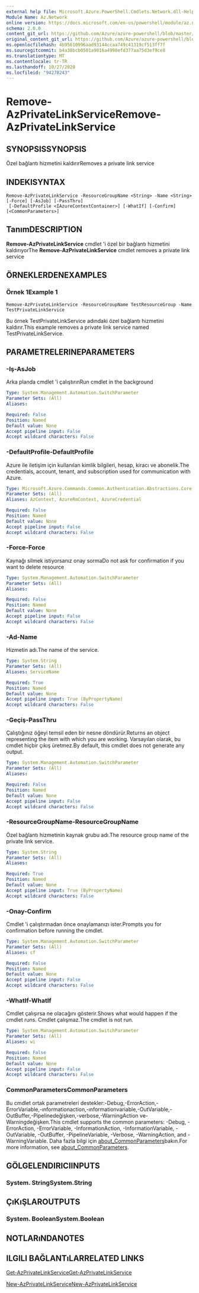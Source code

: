 ```yaml
---
external help file: Microsoft.Azure.PowerShell.Cmdlets.Network.dll-Help.xml
Module Name: Az.Network
online version: https://docs.microsoft.com/en-us/powershell/module/az.network/remove-azprivatelinkservice
schema: 2.0.0
content_git_url: https://github.com/Azure/azure-powershell/blob/master/src/Network/Network/help/Remove-AzPrivateLinkService.md
original_content_git_url: https://github.com/Azure/azure-powershell/blob/master/src/Network/Network/help/Remove-AzPrivateLinkService.md
ms.openlocfilehash: 4b95610996aad93144ccaa749c41319cf513ff7f
ms.sourcegitcommit: b4a38bcb0501a9016a4998efd377aa75d3ef9ce8
ms.translationtype: MT
ms.contentlocale: tr-TR
ms.lasthandoff: 10/27/2020
ms.locfileid: "94278243"
---
```

# <span data-ttu-id="1075b-101">Remove-AzPrivateLinkService</span><span class="sxs-lookup"><span data-stu-id="1075b-101">Remove-AzPrivateLinkService</span></span>

## <span data-ttu-id="1075b-102">SYNOPSIS</span><span class="sxs-lookup"><span data-stu-id="1075b-102">SYNOPSIS</span></span>
<span data-ttu-id="1075b-103">Özel bağlantı hizmetini kaldırır</span><span class="sxs-lookup"><span data-stu-id="1075b-103">Removes a private link service</span></span>

## <span data-ttu-id="1075b-104">INDEKI</span><span class="sxs-lookup"><span data-stu-id="1075b-104">SYNTAX</span></span>

```
Remove-AzPrivateLinkService -ResourceGroupName <String> -Name <String> [-Force] [-AsJob] [-PassThru]
 [-DefaultProfile <IAzureContextContainer>] [-WhatIf] [-Confirm] [<CommonParameters>]
```

## <span data-ttu-id="1075b-105">Tanım</span><span class="sxs-lookup"><span data-stu-id="1075b-105">DESCRIPTION</span></span>
<span data-ttu-id="1075b-106">**Remove-AzPrivateLinkService** cmdlet 'i özel bir bağlantı hizmetini kaldırıyor</span><span class="sxs-lookup"><span data-stu-id="1075b-106">The **Remove-AzPrivateLinkService** cmdlet removes a private link service</span></span>

## <span data-ttu-id="1075b-107">ÖRNEKLERDEN</span><span class="sxs-lookup"><span data-stu-id="1075b-107">EXAMPLES</span></span>

### <span data-ttu-id="1075b-108">Örnek 1</span><span class="sxs-lookup"><span data-stu-id="1075b-108">Example 1</span></span>
```
Remove-AzPrivateLinkService -ResourceGroupName TestResourceGroup -Name TestPrivateLinkService
```

<span data-ttu-id="1075b-109">Bu örnek TestPrivateLinkService adındaki özel bağlantı hizmetini kaldırır.</span><span class="sxs-lookup"><span data-stu-id="1075b-109">This example removes a private link service named TestPrivateLinkService.</span></span>

## <span data-ttu-id="1075b-110">PARAMETRELERINE</span><span class="sxs-lookup"><span data-stu-id="1075b-110">PARAMETERS</span></span>

### <span data-ttu-id="1075b-111">-Iş</span><span class="sxs-lookup"><span data-stu-id="1075b-111">-AsJob</span></span>
<span data-ttu-id="1075b-112">Arka planda cmdlet 'i çalıştırın</span><span class="sxs-lookup"><span data-stu-id="1075b-112">Run cmdlet in the background</span></span>

```yaml
Type: System.Management.Automation.SwitchParameter
Parameter Sets: (All)
Aliases:

Required: False
Position: Named
Default value: None
Accept pipeline input: False
Accept wildcard characters: False
```

### <span data-ttu-id="1075b-113">-DefaultProfile</span><span class="sxs-lookup"><span data-stu-id="1075b-113">-DefaultProfile</span></span>
<span data-ttu-id="1075b-114">Azure ile iletişim için kullanılan kimlik bilgileri, hesap, kiracı ve abonelik.</span><span class="sxs-lookup"><span data-stu-id="1075b-114">The credentials, account, tenant, and subscription used for communication with Azure.</span></span>

```yaml
Type: Microsoft.Azure.Commands.Common.Authentication.Abstractions.Core.IAzureContextContainer
Parameter Sets: (All)
Aliases: AzContext, AzureRmContext, AzureCredential

Required: False
Position: Named
Default value: None
Accept pipeline input: False
Accept wildcard characters: False
```

### <span data-ttu-id="1075b-115">-Force</span><span class="sxs-lookup"><span data-stu-id="1075b-115">-Force</span></span>
<span data-ttu-id="1075b-116">Kaynağı silmek istiyorsanız onay sorma</span><span class="sxs-lookup"><span data-stu-id="1075b-116">Do not ask for confirmation if you want to delete resource</span></span>

```yaml
Type: System.Management.Automation.SwitchParameter
Parameter Sets: (All)
Aliases:

Required: False
Position: Named
Default value: None
Accept pipeline input: False
Accept wildcard characters: False
```

### <span data-ttu-id="1075b-117">-Ad</span><span class="sxs-lookup"><span data-stu-id="1075b-117">-Name</span></span>
<span data-ttu-id="1075b-118">Hizmetin adı.</span><span class="sxs-lookup"><span data-stu-id="1075b-118">The name of the service.</span></span>

```yaml
Type: System.String
Parameter Sets: (All)
Aliases: ServiceName

Required: True
Position: Named
Default value: None
Accept pipeline input: True (ByPropertyName)
Accept wildcard characters: False
```

### <span data-ttu-id="1075b-119">-Geçiş</span><span class="sxs-lookup"><span data-stu-id="1075b-119">-PassThru</span></span>
<span data-ttu-id="1075b-120">Çalıştığınız öğeyi temsil eden bir nesne döndürür.</span><span class="sxs-lookup"><span data-stu-id="1075b-120">Returns an object representing the item with which you are working.</span></span>
<span data-ttu-id="1075b-121">Varsayılan olarak, bu cmdlet hiçbir çıkış üretmez.</span><span class="sxs-lookup"><span data-stu-id="1075b-121">By default, this cmdlet does not generate any output.</span></span>

```yaml
Type: System.Management.Automation.SwitchParameter
Parameter Sets: (All)
Aliases:

Required: False
Position: Named
Default value: None
Accept pipeline input: False
Accept wildcard characters: False
```

### <span data-ttu-id="1075b-122">-ResourceGroupName</span><span class="sxs-lookup"><span data-stu-id="1075b-122">-ResourceGroupName</span></span>
<span data-ttu-id="1075b-123">Özel bağlantı hizmetinin kaynak grubu adı.</span><span class="sxs-lookup"><span data-stu-id="1075b-123">The resource group name of the private link service.</span></span>

```yaml
Type: System.String
Parameter Sets: (All)
Aliases:

Required: True
Position: Named
Default value: None
Accept pipeline input: True (ByPropertyName)
Accept wildcard characters: False
```

### <span data-ttu-id="1075b-124">-Onay</span><span class="sxs-lookup"><span data-stu-id="1075b-124">-Confirm</span></span>
<span data-ttu-id="1075b-125">Cmdlet 'i çalıştırmadan önce onaylamanızı ister.</span><span class="sxs-lookup"><span data-stu-id="1075b-125">Prompts you for confirmation before running the cmdlet.</span></span>

```yaml
Type: System.Management.Automation.SwitchParameter
Parameter Sets: (All)
Aliases: cf

Required: False
Position: Named
Default value: None
Accept pipeline input: False
Accept wildcard characters: False
```

### <span data-ttu-id="1075b-126">-WhatIf</span><span class="sxs-lookup"><span data-stu-id="1075b-126">-WhatIf</span></span>
<span data-ttu-id="1075b-127">Cmdlet çalışırsa ne olacağını gösterir.</span><span class="sxs-lookup"><span data-stu-id="1075b-127">Shows what would happen if the cmdlet runs.</span></span>
<span data-ttu-id="1075b-128">Cmdlet çalışmaz.</span><span class="sxs-lookup"><span data-stu-id="1075b-128">The cmdlet is not run.</span></span>

```yaml
Type: System.Management.Automation.SwitchParameter
Parameter Sets: (All)
Aliases: wi

Required: False
Position: Named
Default value: None
Accept pipeline input: False
Accept wildcard characters: False
```

### <span data-ttu-id="1075b-129">CommonParameters</span><span class="sxs-lookup"><span data-stu-id="1075b-129">CommonParameters</span></span>
<span data-ttu-id="1075b-130">Bu cmdlet ortak parametreleri destekler:-Debug,-ErrorAction,-ErrorVariable,-ınformationaction,-ınformationvariable,-OutVariable,-OutBuffer,-Pipelinedeğişken,-verbose,-WarningAction ve-Warningdeğişken.</span><span class="sxs-lookup"><span data-stu-id="1075b-130">This cmdlet supports the common parameters: -Debug, -ErrorAction, -ErrorVariable, -InformationAction, -InformationVariable, -OutVariable, -OutBuffer, -PipelineVariable, -Verbose, -WarningAction, and -WarningVariable.</span></span> <span data-ttu-id="1075b-131">Daha fazla bilgi için [about_CommonParameters](http://go.microsoft.com/fwlink/?LinkID=113216)bakın.</span><span class="sxs-lookup"><span data-stu-id="1075b-131">For more information, see [about_CommonParameters](http://go.microsoft.com/fwlink/?LinkID=113216).</span></span>

## <span data-ttu-id="1075b-132">GÖLGELENDIRICI</span><span class="sxs-lookup"><span data-stu-id="1075b-132">INPUTS</span></span>

### <span data-ttu-id="1075b-133">System. String</span><span class="sxs-lookup"><span data-stu-id="1075b-133">System.String</span></span>

## <span data-ttu-id="1075b-134">ÇıKıŞLAR</span><span class="sxs-lookup"><span data-stu-id="1075b-134">OUTPUTS</span></span>

### <span data-ttu-id="1075b-135">System. Boolean</span><span class="sxs-lookup"><span data-stu-id="1075b-135">System.Boolean</span></span>

## <span data-ttu-id="1075b-136">NOTLARıNDA</span><span class="sxs-lookup"><span data-stu-id="1075b-136">NOTES</span></span>

## <span data-ttu-id="1075b-137">ILGILI BAĞLANTıLAR</span><span class="sxs-lookup"><span data-stu-id="1075b-137">RELATED LINKS</span></span>

[<span data-ttu-id="1075b-138">Get-AzPrivateLinkService</span><span class="sxs-lookup"><span data-stu-id="1075b-138">Get-AzPrivateLinkService</span></span>](./Get-AzPrivateLinkService.md)

[<span data-ttu-id="1075b-139">New-AzPrivateLinkService</span><span class="sxs-lookup"><span data-stu-id="1075b-139">New-AzPrivateLinkService</span></span>](./New-AzPrivateLinkService.md)